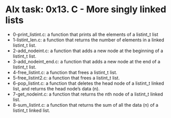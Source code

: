 # Alx task: 0x13. C - More singly linked lists

* 0-print_listint.c: a function that prints all the elements of a listint_t list
* 1-listint_len.c: a function that returns the number of elements in a linked listint_t list.
* 2-add_nodeint.c: a function that adds a new node at the beginning of a listint_t list.
* 3-add_nodeint_end.c: a function that adds a new node at the end of a listint_t list.
* 4-free_listint.c:  a function that frees a listint_t list.
* 5-free_listint2.c: a function that frees a listint_t list.
* 6-pop_listint.c: a function that deletes the head node of a listint_t linked list, and returns the head node’s data (n).
* 7-get_nodeint.c: a function that returns the nth node of a listint_t linked list.
* 8-sum_listint.c: a function that returns the sum of all the data (n) of a listint_t linked list.
